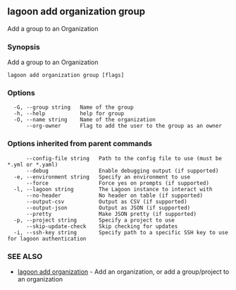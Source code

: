 ## lagoon add organization group

Add a group to an Organization

### Synopsis

Add a group to an Organization

```
lagoon add organization group [flags]
```

### Options

```
  -G, --group string   Name of the group
  -h, --help           help for group
  -O, --name string    Name of the organization
      --org-owner      Flag to add the user to the group as an owner
```

### Options inherited from parent commands

```
      --config-file string   Path to the config file to use (must be *.yml or *.yaml)
      --debug                Enable debugging output (if supported)
  -e, --environment string   Specify an environment to use
      --force                Force yes on prompts (if supported)
  -l, --lagoon string        The Lagoon instance to interact with
      --no-header            No header on table (if supported)
      --output-csv           Output as CSV (if supported)
      --output-json          Output as JSON (if supported)
      --pretty               Make JSON pretty (if supported)
  -p, --project string       Specify a project to use
      --skip-update-check    Skip checking for updates
  -i, --ssh-key string       Specify path to a specific SSH key to use for lagoon authentication
```

### SEE ALSO

* [lagoon add organization](lagoon_add_organization.md)	 - Add an organization, or add a group/project to an organization

